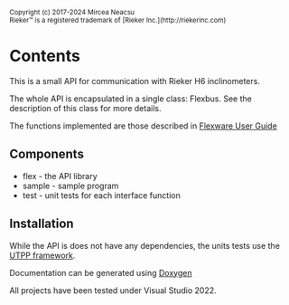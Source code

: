 <small>
Copyright (c) 2017-2024 Mircea Neacsu<br/>
Rieker&trade; is a registered trademark of [Rieker Inc.](http://riekerinc.com)
</small>

# Contents #
This is a small API for communication with Rieker H6 inclinometers.

The whole API is encapsulated in a single class: Flexbus. See the description 
of this class for more details.

The functions implemented are those described in 
[Flexware User Guide](https://www.riekerinc.com/wp-content/uploads/Documents/H6MM/Flexware_UserGuide.pdf)

## Components ##

 * flex        - the API library
 * sample      - sample program
 * test        - unit tests for each interface function


## Installation ##
While the API is does not have any dependencies, the units tests use the [UTPP framework](https://github.com/neacsum/utpp).

Documentation can be generated using [Doxygen](http://www.stack.nl/~dimitri/doxygen/index.html)

All projects have been tested under Visual Studio 2022.


